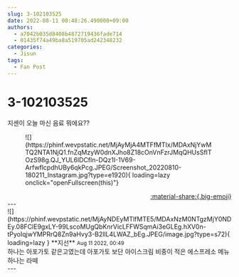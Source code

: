 ```yaml
---
slug: 3-102103525
date: 2022-08-11 00:48:26.490000+09:00
authors:
  - a7042b035d8408b4872719436fade714
  - 01435f74a49ba8a519705ad242348232
categories:
  - Jisun
tags:
  - Fan Post
---
```


# 3-102103525

<div class="post-container" markdown="1">
<div class="content-container md-sidebar__scrollwrap" markdown="1">

지센이 오늘 마신 음료 뭐에요??
<figure markdown="1">
![](https://phinf.wevpstatic.net/MjAyMjA4MTFfMTIx/MDAxNjYwMTQ2NTA1NjQ1.fnZqMzyW0dnXJho8Z18cOnVnFzrJMqQHUsSfITOzS98g.QJ_YUL6lDCfln-DQz1I-1V69-ArfwflcpdhUBy6qkPcg.JPEG/Screenshot_20220810-180211_Instagram.jpg?type=e1920){ loading=lazy onclick="openFullscreen(this)"}
</figure>


</div>
</div>

<div style="text-align: right;" markdown="1">
<a href="https://weverse.io/fromis9/fanpost/3-102103525" style="text-align: right;">:material-share:{.big-emoji}</a>
</div>
---

<div class="comments-container md-sidebar__scrollwrap" markdown="1">
<div class="comment" markdown="1">
<div class='id-container' markdown="1">
![](https://phinf.wevpstatic.net/MjAyNDEyMTlfMTE5/MDAxNzM0NTgzMjY0NDEy.08FClE9gxLY-99LscoMUgQbKnrVicLFFWSqmAi3eGLEg.hXV0n-tPyoIqjwYMPRrQ8Zn9aHvy3-B2llL4LWAZ_bEg.JPEG/image.jpg?type=s72){ loading=lazy }
**<span class="artist">지선</span>** <small>Aug 11 2022, 00:49</small><br>
</div>
<div class='comment-body' markdown="1">
하나는 아포가토 같은고였는데 아포가토 보단 아이스크림 비중이 적은 에스프레소 메뉴<br>하나는 라떼
</div>
</div>
</div>
---
